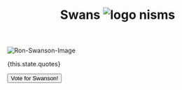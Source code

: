 <div className="App">
        <header className="App-header">
          <h1>
            Swans
            <img src={meat} className="App-logo" alt="logo" />
            nisms
          </h1>
        </header>
        <div id="border">
          <img
            src={this.state.image}
            className="ronnie"
            alt="Ron-Swanson-Image"
          />
          <p id="quote">{this.state.quotes}</p>
          <button id="get-quote" value="1" onClick={this._click}>
            Vote for Swanson!
          </button>
        </div>
        <footer />
      </div>
